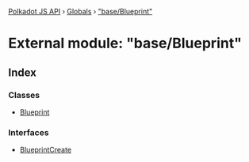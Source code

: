 [Polkadot JS API](../README.md) › [Globals](../globals.md) › ["base/Blueprint"](_base_blueprint_.md)

# External module: "base/Blueprint"

## Index

### Classes

* [Blueprint](../classes/_base_blueprint_.blueprint.md)

### Interfaces

* [BlueprintCreate](../interfaces/_base_blueprint_.blueprintcreate.md)
